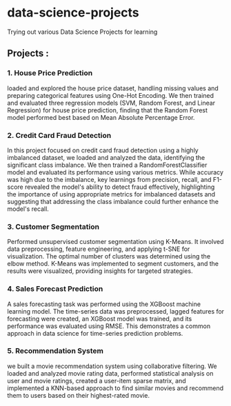 # data-science-projects
Trying out various Data Science Projects for learning 

## Projects :

### 1. House Price Prediction 
loaded and explored the house price dataset, handling missing values and preparing categorical features using One-Hot Encoding. We then trained and           evaluated three regression models (SVM, Random Forest, and Linear Regression) for house price prediction, finding that the Random Forest model                performed best based on Mean Absolute Percentage Error.

### 2. Credit Card Fraud Detection
In this project focused on credit card fraud detection using a highly imbalanced dataset, we loaded and analyzed the data, identifying the significant class imbalance. We then trained a RandomForestClassifier model and evaluated its performance using various metrics. While accuracy was high due to the imbalance, key learnings from precision, recall, and F1-score revealed the model's ability to detect fraud effectively, highlighting the importance of using appropriate metrics for imbalanced datasets and suggesting that addressing the class imbalance could further enhance the model's recall.

### 3. Customer Segmentation
Performed unsupervised customer segmentation using K-Means. It involved data preprocessing, feature engineering, and applying t-SNE for visualization. The optimal number of clusters was determined using the elbow method. K-Means was implemented to segment customers, and the results were visualized, providing insights for targeted strategies.

### 4. Sales Forecast Prediction
A sales forecasting task was performed using the XGBoost machine learning model. The time-series data was preprocessed, lagged features for forecasting were created, an XGBoost model was trained, and its performance was evaluated using RMSE. This demonstrates a common approach in data science for time-series prediction problems.

### 5. Recommendation System
we built a movie recommendation system using collaborative filtering. We loaded and analyzed movie rating data, performed statistical analysis on user and movie ratings, created a user-item sparse matrix, and implemented a KNN-based approach to find similar movies and recommend them to users based on their highest-rated movie.
